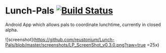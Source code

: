 Lunch-Pals [![Build Status](https://travis-ci.org/reustonium/Lunch-Pals.png?branch=master)](https://travis-ci.org/reustonium/Lunch-Pals)
==========

Android App which allows pals to coordinate lunchtime, currently in closed alpha.

![screenshot](https://github.com/reustonium/Lunch-Pals/blob/master/screenshots/LP_ScreenShot_v0.3.0.png?raw=true =25x)
